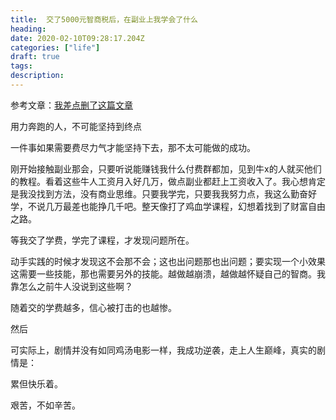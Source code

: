 ```yaml
---
title:  交了5000元智商税后，在副业上我学会了什么
heading: 
date: 2020-02-10T09:28:17.204Z
categories: ["life"]
draft: true
tags: 
description: 
---
```



参考文章：[我差点删了这篇文章](https://mp.weixin.qq.com/s/OzDgCLe9oRxqRNHbl2khDA)



用力奔跑的人，不可能坚持到终点

一件事如果需要费尽力气才能坚持下去，那不太可能做的成功。

刚开始接触副业那会，只要听说能赚钱我什么付费群都加，见到牛x的人就买他们的教程。看着这些牛人工资月入好几万，做点副业都赶上工资收入了。我心想肯定是我没找到方法，没有商业思维。只要我学完，只要我我努力点，我这么勤奋好学，不说几万最差也能挣几千吧。整天像打了鸡血学课程，幻想着找到了财富自由之路。

等我交了学费，学完了课程，才发现问题所在。

动手实践的时候才发现这不会那不会；这也出问题那也出问题；要实现一个小效果这需要一些技能，那也需要另外的技能。越做越崩溃，越做越怀疑自己的智商。我靠怎么之前牛人没说到这些啊？

随着交的学费越多，信心被打击的也越惨。



然后





可实际上，剧情并没有如同鸡汤电影一样，我成功逆袭，走上人生巅峰，真实的剧情是：



累但快乐着。



艰苦，不如辛苦。

